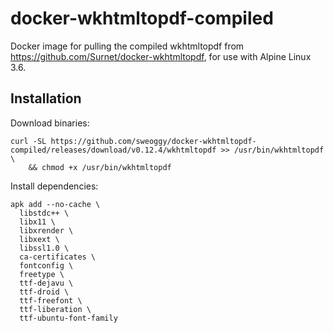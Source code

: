 # docker-wkhtmltopdf-compiled
Docker image for pulling the compiled wkhtmltopdf from https://github.com/Surnet/docker-wkhtmltopdf, for use with Alpine Linux 3.6.

## Installation

Download binaries:

    curl -SL https://github.com/sweoggy/docker-wkhtmltopdf-compiled/releases/download/v0.12.4/wkhtmltopdf >> /usr/bin/wkhtmltopdf \
        && chmod +x /usr/bin/wkhtmltopdf
    
Install dependencies:

    apk add --no-cache \
      libstdc++ \
      libx11 \
      libxrender \
      libxext \
      libssl1.0 \
      ca-certificates \
      fontconfig \
      freetype \
      ttf-dejavu \
      ttf-droid \
      ttf-freefont \
      ttf-liberation \
      ttf-ubuntu-font-family
